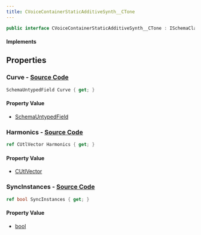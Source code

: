 ```yaml
---
title: CVoiceContainerStaticAdditiveSynth__CTone
---
```


```csharp
public interface CVoiceContainerStaticAdditiveSynth__CTone : ISchemaClass<CVoiceContainerStaticAdditiveSynth__CTone>, ISchemaField, ISchemaClass, INativeHandle
```

#### Implements

## Properties

### **Curve** - [Source Code](https://github.com/swiftly-solution/swiftlys2/blob/main/managed/src/SwiftlyS2.Generated/Schemas/Interfaces/CVoiceContainerStaticAdditiveSynth__CTone.cs#L20)

```csharp
SchemaUntypedField Curve { get; }
```

#### Property Value

- [SchemaUntypedField](/docs/api/shared/schemas/schemauntypedfield)

### **Harmonics** - [Source Code](https://github.com/swiftly-solution/swiftlys2/blob/main/managed/src/SwiftlyS2.Generated/Schemas/Interfaces/CVoiceContainerStaticAdditiveSynth__CTone.cs#L17)

```csharp
ref CUtlVector Harmonics { get; }
```

#### Property Value

- [CUtlVector](/docs/api/)

### **SyncInstances** - [Source Code](https://github.com/swiftly-solution/swiftlys2/blob/main/managed/src/SwiftlyS2.Generated/Schemas/Interfaces/CVoiceContainerStaticAdditiveSynth__CTone.cs#L22)

```csharp
ref bool SyncInstances { get; }
```

#### Property Value

- [bool](https://learn.microsoft.com/dotnet/api/system.boolean)

